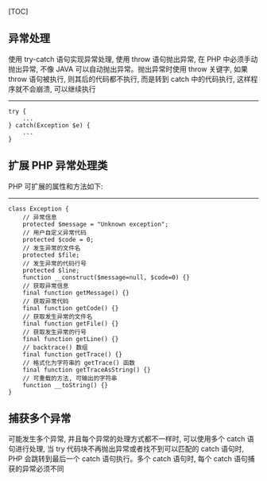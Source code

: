 [TOC]
## 异常处理 ##
使用 try-catch 语句实现异常处理, 使用 throw 语句抛出异常, 在 PHP 中必须手动抛出异常, 不像 JAVA 可以自动抛出异常。抛出异常时使用 throw 关键字, 如果 throw 语句被执行, 则其后的代码都不执行, 而是转到 catch 中的代码执行, 这样程序就不会崩溃, 可以继续执行

---
    try {
        ...
    } catch(Exception $e) {
        ...
    }
## 扩展 PHP 异常处理类 ##
PHP 可扩展的属性和方法如下:

---
    class Exception {
        // 异常信息
        protected $message = "Unknown exception";
        // 用户自定义异常代码
        protected $code = 0;
        // 发生异常的文件名
        protected $file;
        // 发生异常的代码行号
        protected $line;
        function __construct($message=null, $code=0) {}
        // 获取异常信息
        final function getMessage() {}
        // 获取异常代码
        final function getCode() {}
        // 获取发生异常的文件名
        final function getFile() {}
        // 获取发生异常的行号
        final function getLine() {}
        // backtrace() 数组
        final function getTrace() {}
        // 格式化为字符串的 getTrace() 函数
        final function getTraceAsString() {}
        // 可重载的方法, 可输出的字符串
        function __toString() {}
    }
## 捕获多个异常 ##
可能发生多个异常, 并且每个异常的处理方式都不一样时, 可以使用多个 catch 语句进行处理, 当 try 代码块不再抛出异常或者找不到可以匹配的 catch 语句时, PHP 会跳转到最后一个 catch 语句执行。多个 catch 语句时, 每个 catch 语句捕获的异常必须不同